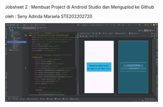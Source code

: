 Jobsheet 2 : Membuat Project di Android Studio dan Menguplod ke Github

oleh : Seny Adinda Marsela STE202202720

![](https://github.com/SenyAdinda/Seny_Jobsheet2/blob/main/Seny_Jobsheet2.png)
